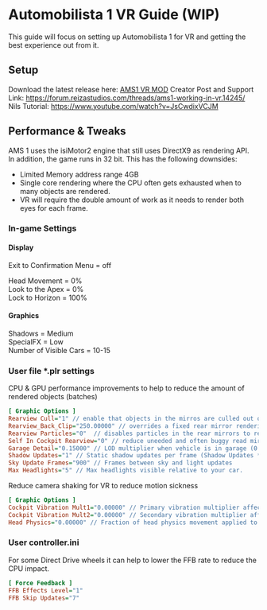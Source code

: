 ---
---

Automobilista 1 VR Guide (WIP)
===============
This guide will focus on setting up Automobilista 1 for VR and 
getting the best experience out from it.

Setup
---------------
Download the latest release here: [AMS1 VR MOD](http://crewchief.isnais.de/AMS_VR_beta.zip)
Creator Post and Support Link: https://forum.reizastudios.com/threads/ams1-working-in-vr.14245/  
Nils Tutorial: https://www.youtube.com/watch?v=JsCwdixVCJM

Performance & Tweaks
---------------
AMS 1 uses the isiMotor2 engine that still uses DirectX9 as rendering API.<br>
In addition, the game runs in 32 bit. This has the following downsides:
- Limited Memory address range 4GB
- Single core rendering where the CPU often gets exhausted when to many objects are rendered. 
- VR will require the double amount of work as it needs to render both eyes for each frame.

### In-game Settings ###

#### Display ####

Exit to Confirmation Menu = off

Head Movement = 0%  
Look to the Apex = 0%  
Lock to Horizon = 100%  

#### Graphics #### 
Shadows = Medium  
SpecialFX = Low  
Number of Visible Cars = 10-15


### User file *.plr settings ###

CPU & GPU performance improvements to help to reduce the amount of rendered objects (batches)

```ini
[ Graphic Options ]
Rearview Cull="1" // enable that objects in the mirros are culled out of view (lower objects to render)
Rearview_Back_Clip="250.00000" // overrides a fixed rear mirror rendering distance regardless of the track settings 
Rearview Particles="0"  // disables particles in the rear mirrors to reduce CPU impact
Self In Cockpit Rearview="0" // reduce uneeded and often buggy read mirror onbjects of the own car 
Garage Detail="0.15000" // LOD multiplier when vehicle is in garage (0.01-1.00)
Shadow Updates="1" // Static shadow updates per frame (Shadow Updates * Sky Update Frames should exceed number of static shadows on track)
Sky Update Frames="900" // Frames between sky and light updates
Max Headlights="5" // Max headlights visible relative to your car.
```

Reduce camera shaking for VR to reduce motion sickness

```ini
[ Graphic Options ]
Cockpit Vibration Mult1="0.00000" // Primary vibration multiplier affects eyepoint position (base magnitude is in VEH or cockpit file)
Cockpit Vibration Mult2="0.00000" // Secondary vibration multiplier affects eyepoint orientation (base magnitude is in VEH or cockpit file)
Head Physics="0.00000" // Fraction of head physics movement applied to cockpit view (position AND rotation)
```

### User controller.ini
For some Direct Drive wheels it can help to lower the FFB rate to reduce the CPU impact.
```ini
[ Force Feedback ]
FFB Effects Level="1"
FFB Skip Updates="7"
```